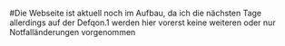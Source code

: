 #Die Webseite ist aktuell noch im Aufbau, da ich die nächsten Tage allerdings auf der Defqon.1 werden hier vorerst keine weiteren oder nur Notfalländerungen vorgenommen
